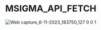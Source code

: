 # MSIGMA_API_FETCH
![Web capture_6-11-2023_183750_127 0 0 1](https://github.com/AVINASH3264/msigma_courses/assets/85469720/4885620e-b4f3-4f19-a7dd-9e360595efa6)
